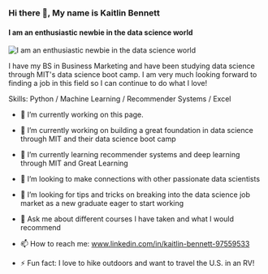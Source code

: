 ### Hi there 👋, My name is Kaitlin Bennett
#### I am an enthusiastic newbie in the data science world
![I am an enthusiastic newbie in the data science world](https://media.giphy.com/media/3oEduNyqHoMFP9oVXy/giphy.gif)

I have my BS in Business Marketing and have been studying data science through MIT's data science boot camp. I am very much looking forward to finding a job in this field so I can continue to do what I love!

Skills: Python / Machine Learning / Recommender Systems / Excel 

- 🔭 I’m currently working on this page. 











- 🔭 I’m currently working on building a great foundation in data science through MIT and their data science boot camp
- 🌱 I’m currently learning recommender systems and deep learning through MIT and Great Learning 
- 👯 I’m looking to make connections with other passionate data scientists  
- 🤔 I’m looking for tips and tricks on breaking into the data science job market as a new graduate eager to start working
- 💬 Ask me about different courses I have taken and what I would recommend
- 📫 How to reach me: www.linkedin.com/in/kaitlin-bennett-97559533
- ⚡ Fun fact: I love to hike outdoors and want to travel the U.S. in an RV!

